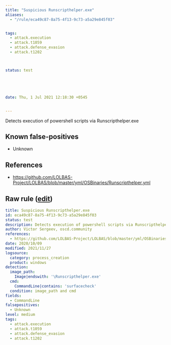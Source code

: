 ```yaml
---
title: "Suspicious Runscripthelper.exe"
aliases:
  - "/rule/eca49c87-8a75-4f13-9c73-a5a29e845f03"


tags:
  - attack.execution
  - attack.t1059
  - attack.defense_evasion
  - attack.t1202



status: test





date: Thu, 1 Jul 2021 12:18:30 +0545


---
```


Detects execution of powershell scripts via Runscripthelper.exe

<!--more-->


## Known false-positives

* Unknown



## References

* https://github.com/LOLBAS-Project/LOLBAS/blob/master/yml/OSBinaries/Runscripthelper.yml


## Raw rule ([edit](https://github.com/SigmaHQ/sigma/edit/master/rules/windows/process_creation/proc_creation_win_susp_runscripthelper.yml))
```yaml
title: Suspicious Runscripthelper.exe
id: eca49c87-8a75-4f13-9c73-a5a29e845f03
status: test
description: Detects execution of powershell scripts via Runscripthelper.exe
author: Victor Sergeev, oscd.community
references:
  - https://github.com/LOLBAS-Project/LOLBAS/blob/master/yml/OSBinaries/Runscripthelper.yml
date: 2020/10/09
modified: 2021/11/27
logsource:
  category: process_creation
  product: windows
detection:
  image_path:
    Image|endswith: '\Runscripthelper.exe'
  cmd:
    CommandLine|contains: 'surfacecheck'
  condition: image_path and cmd
fields:
  - CommandLine
falsepositives:
  - Unknown
level: medium
tags:
  - attack.execution
  - attack.t1059
  - attack.defense_evasion
  - attack.t1202

```
